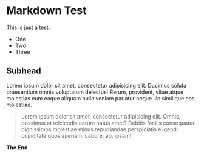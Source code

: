 # Markdown Test

This is just a test.

- One
- Two
- Three

## Subhead

Lorem ipsum dolor sit amet, consectetur adipisicing elit. Ducimus soluta praesentium omnis voluptatum delectus! Rerum, provident, vitae atque molestias eum eaque aliquam nulla veniam pariatur neque illo similique eos molestiae.

> Lorem ipsum dolor sit amet, consectetur adipisicing elit. Omnis, possimus at reiciendis earum natus amet? Debitis facilis consequatur dignissimos molestiae minus repudiandae perspiciatis eligendi cupiditate quos aperiam. Labore, ab, ipsam!

**The End**